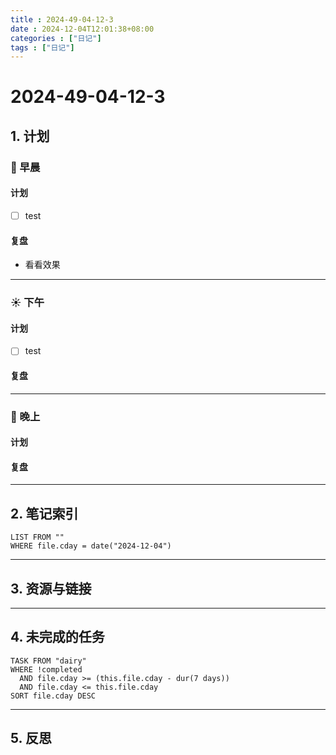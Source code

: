 ```yaml
---
title : 2024-49-04-12-3
date : 2024-12-04T12:01:38+08:00
categories : ["日记"]
tags : ["日记"]
---
```


# 2024-49-04-12-3

## 1. 计划

### 🌅 早晨

#### 计划 

- [ ] test

#### 复盘 

- 看看效果
---

### ☀️ 下午

#### 计划 

- [ ] test

#### 复盘 

---

### 🌇 晚上

#### 计划

#### 复盘 

---

## 2. 笔记索引

```dataview
LIST FROM ""
WHERE file.cday = date("2024-12-04")
```

---

## 3. 资源与链接

---

## 4. 未完成的任务

```dataview
TASK FROM "dairy"
WHERE !completed
  AND file.cday >= (this.file.cday - dur(7 days))
  AND file.cday <= this.file.cday
SORT file.cday DESC
```

---

## 5. 反思